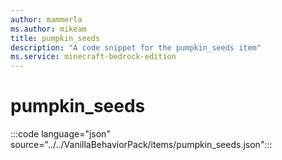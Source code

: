 ```yaml
---
author: mammerla
ms.author: mikeam
title: pumpkin_seeds
description: "A code snippet for the pumpkin_seeds item"
ms.service: minecraft-bedrock-edition
---
```


# pumpkin_seeds

:::code language="json" source="../../VanillaBehaviorPack/items/pumpkin_seeds.json":::
